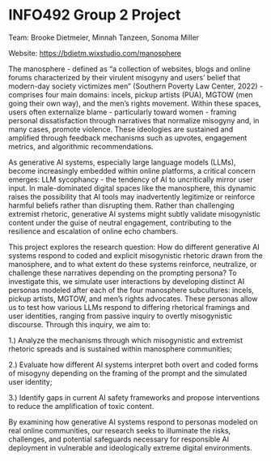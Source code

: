 # INFO492 Group 2 Project

Team: Brooke Dietmeier, Minnah Tanzeen, Sonoma Miller

Website: https://bdietm.wixstudio.com/manosphere

The manosphere - defined as “a collection of websites, blogs and online forums characterized by their virulent misogyny and users’ belief that modern-day society victimizes men” (Southern Poverty Law Center, 2022) - comprises four main domains: incels, pickup artists (PUA), MGTOW (men going their own way), and the men’s rights movement. Within these spaces, users often externalize blame - particularly toward women - framing personal dissatisfaction through narratives that normalize misogyny and, in many cases, promote violence. These ideologies are sustained and amplified through feedback mechanisms such as upvotes, engagement metrics, and algorithmic recommendations.

As generative AI systems, especially large language models (LLMs), become increasingly embedded within online platforms, a critical concern emerges: LLM sycophancy - the tendency of AI to uncritically mirror user input. In male-dominated digital spaces like the manosphere, this dynamic raises the possibility that AI tools may inadvertently legitimize or reinforce harmful beliefs rather than disrupting them. Rather than challenging extremist rhetoric, generative AI systems might subtly validate misogynistic content under the guise of neutral engagement, contributing to the resilience and escalation of online echo chambers.

This project explores the research question: How do different generative AI systems respond to coded and explicit misogynistic rhetoric drawn from the manosphere, and to what extent do these systems reinforce, neutralize, or challenge these narratives depending on the prompting persona? To investigate this, we simulate user interactions by developing distinct AI personas modeled after each of the four manosphere subcultures: incels, pickup artists, MGTOW, and men’s rights advocates. These personas allow us to test how various LLMs respond to differing rhetorical framings and user identities, ranging from passive inquiry to overtly misogynistic discourse.
Through this inquiry, we aim to:

1.) Analyze the mechanisms through which misogynistic and extremist rhetoric spreads and is sustained within manosphere communities;


2.) Evaluate how different AI systems interpret both overt and coded forms of misogyny depending on the framing of the prompt and the simulated user identity;


3.) Identify gaps in current AI safety frameworks and propose interventions to reduce the amplification of toxic content.


By examining how generative AI systems respond to personas modeled on real online communities, our research seeks to illuminate the risks, challenges, and potential safeguards necessary for responsible AI deployment in vulnerable and ideologically extreme digital environments.

